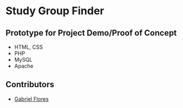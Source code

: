 # Study Group Finder
## Prototype for Project Demo/Proof of Concept

 * HTML, CSS
 * PHP
 * MySQL
 * Apache

## Contributors

* [Gabriel Flores](https://www.linkedin.com/in/rgabrielflores/)
